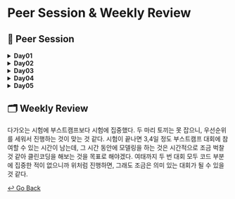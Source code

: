 # Peer Session & Weekly Review

## :handshake: ​Peer Session

<details>
  <summary><b> Day01 </b></summary>
  <div markdown="1">

- 대회 진행 사항 공유

  </div>
  </details>

<details>
  <summary><b> Day02 </b></summary>
  <div markdown="1">

- 모델링 논의

- wanbd 로그 기록

  </div>
  </details>

<details>
  <summary><b> Day03 </b></summary>
  <div markdown="1">

- TTA 문의

- 모델 경량화 논의

  </div>
  </details>

<details>
  <summary><b> Day04 </b></summary>
  <div markdown="1">

- TTA 논의
  
- 리더보드 제출 논의
  
  </div>
  </details>

<details>
  <summary><b> Day05 </b></summary>
  <div markdown="1">


- 주말 계획 논의

  </div>
  </details>

## :card_index_dividers: Weekly Review

다가오는 시험에 부스트캠프보다 시험에 집중했다. 두 마리 토끼는 못 잡으니, 우선순위를 세워서 진행하는 것이 맞는 것 같다. 시험이 끝나면 3,4일 정도 부스트캠프 대회에 참여할 수 있는 시간이 남는데, 그 시간 동안에 모델링을 하는 것은 시간적으로 조금 벅찰 것 같아 클린코딩을 해보는 것을 목표로 해야겠다. 여태까지 두 번 대회 모두 코드 부분에 집중한 적이 없으니까 위처럼 진행하면, 그래도 조금은 의미 있는 대회가 될 수 있을 것 같다.



[↩️ Go Back](https://github.com/lisy0123/Boostcamp_AI_Tech)
